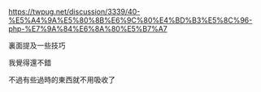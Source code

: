 https://twpug.net/discussion/3339/40-%E5%A4%9A%E5%80%8B%E6%9C%80%E4%BD%B3%E5%8C%96-php-%E7%9A%84%E6%8A%80%E5%B7%A7

裏面提及一些技巧

我覺得還不錯

不過有些過時的東西就不用吸收了